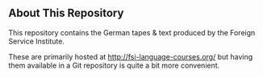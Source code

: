 ## About This Repository

This repository contains the German tapes & text produced by the
Foreign Service Institute.

These are primarily hosted at http://fsi-language-courses.org/
but having them available in a Git repository is quite a bit
more convenient.
